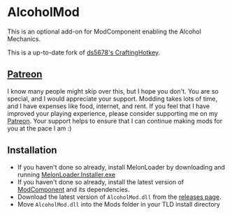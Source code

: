 # AlcoholMod

This is an optional add-on for ModComponent enabling the Alcohol Mechanics.

This is a up-to-date fork of [ds5678's CraftingHotkey](https://github.com/ds5678/AlcoholMod).

## [Patreon](https://www.patreon.com/ds5678)

I know many people might skip over this, but I hope you don't. You are so special, and I would appreciate your support. Modding takes lots of time, and I have expenses like food, internet, and rent. If you feel that I have improved your playing experience, please consider supporting me on my [Patreon](https://www.patreon.com/ds5678). Your support helps to ensure that I can continue making mods for you at the pace I am :)

## Installation

* If you haven't done so already, install MelonLoader by downloading and running [MelonLoader.Installer.exe](https://github.com/HerpDerpinstine/MelonLoader/releases/latest/download/MelonLoader.Installer.exe)
* If you haven't done so already, install the latest version of [ModComponent](https://github.com/ds5678/ModComponent) and its dependencies.
* Download the latest version of `AlcoholMod.dll` from the [releases page](https://github.com/ds5678/AlcoholMod/releases).
* Move `AlcoholMod.dll` into the Mods folder in your TLD install directory
